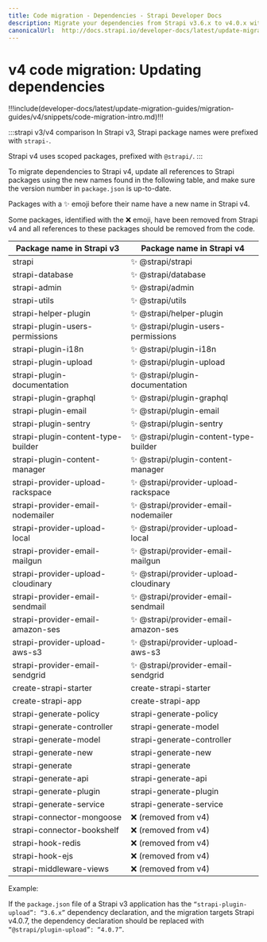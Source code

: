 ```yaml
---
title: Code migration - Dependencies - Strapi Developer Docs
description: Migrate your dependencies from Strapi v3.6.x to v4.0.x with step-by-step instructions
canonicalUrl:  http://docs.strapi.io/developer-docs/latest/update-migration-guides/migration-guides/v4/code/backend/dependencies.html
---
```


# v4 code migration: Updating dependencies

!!!include(developer-docs/latest/update-migration-guides/migration-guides/v4/snippets/code-migration-intro.md)!!!

:::strapi v3/v4 comparison
In Strapi v3, Strapi package names were prefixed with `strapi-`.

Strapi v4 uses scoped packages, prefixed with `@strapi/`.
:::

To migrate dependencies to Strapi v4, update all references to Strapi packages using the new names found in the following table, and make sure the version number in `package.json` is up-to-date.

Packages with a ✨ emoji before their name have a new name in Strapi v4.

Some packages, identified with the ❌  emoji, have been removed from Strapi v4 and all references to these packages should be removed from the code.

| Package name in Strapi v3          | Package name in Strapi v4             |
| ---------------------------------- | ------------------------------------- |
| strapi                             | ✨ @strapi/strapi                      |
| strapi-database                    | ✨ @strapi/database                    |
| strapi-admin                       | ✨ @strapi/admin                       |
| strapi-utils                       | ✨ @strapi/utils                       |
| strapi-helper-plugin               | ✨ @strapi/helper-plugin               |
| strapi-plugin-users-permissions    | ✨ @strapi/plugin-users-permissions    |
| strapi-plugin-i18n                 | ✨ @strapi/plugin-i18n                 |
| strapi-plugin-upload               | ✨ @strapi/plugin-upload               |
| strapi-plugin-documentation        | ✨ @strapi/plugin-documentation        |
| strapi-plugin-graphql              | ✨ @strapi/plugin-graphql              |
| strapi-plugin-email                | ✨ @strapi/plugin-email                |
| strapi-plugin-sentry               | ✨ @strapi/plugin-sentry               |
| strapi-plugin-content-type-builder | ✨ @strapi/plugin-content-type-builder |
| strapi-plugin-content-manager      | ✨ @strapi/plugin-content-manager      |
| strapi-provider-upload-rackspace   | ✨ @strapi/provider-upload-rackspace   |
| strapi-provider-email-nodemailer   | ✨ @strapi/provider-email-nodemailer   |
| strapi-provider-upload-local       | ✨ @strapi/provider-upload-local       |
| strapi-provider-email-mailgun      | ✨ @strapi/provider-email-mailgun      |
| strapi-provider-upload-cloudinary  | ✨ @strapi/provider-upload-cloudinary  |
| strapi-provider-email-sendmail     | ✨ @strapi/provider-email-sendmail     |
| strapi-provider-email-amazon-ses   | ✨ @strapi/provider-email-amazon-ses   |
| strapi-provider-upload-aws-s3      | ✨ @strapi/provider-upload-aws-s3      |
| strapi-provider-email-sendgrid     | ✨ @strapi/provider-email-sendgrid     |
| create-strapi-starter              | create-strapi-starter                 |
| create-strapi-app                  | create-strapi-app                     |
| strapi-generate-policy             | strapi-generate-policy                |
| strapi-generate-controller         | strapi-generate-model                 |
| strapi-generate-model              | strapi-generate-controller            |
| strapi-generate-new                | strapi-generate-new                   |
| strapi-generate                    | strapi-generate                       |
| strapi-generate-api                | strapi-generate-api                   |
| strapi-generate-plugin             | strapi-generate-plugin                |
| strapi-generate-service            | strapi-generate-service               |
| strapi-connector-mongoose          | ❌ (removed from v4)                   |
| strapi-connector-bookshelf         | ❌ (removed from v4)                   |
| strapi-hook-redis                  | ❌ (removed from v4)                   |
| strapi-hook-ejs                    | ❌ (removed from v4)                   |
| strapi-middleware-views            | ❌ (removed from v4)                   |

Example:

If the `package.json` file of a Strapi v3 application has the `“strapi-plugin-upload”: “3.6.x”` dependency declaration, and the migration targets Strapi v4.0.7, the dependency declaration should be replaced with `“@strapi/plugin-upload”: “4.0.7”`.

<!-- TODO: add a conclusion or links for other steps -->
